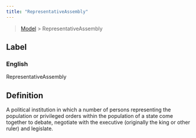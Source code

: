 ```yaml
---
title: "RepresentativeAssembly"
---
```


> [Model](./../) > RepresentativeAssembly

## Label

### English
RepresentativeAssembly


## Definition
A political institution in which a number of persons representing the population or privileged orders within the population of a state come together to debate, negotiate with the executive (originally the king or other ruler) and legislate. 


    
